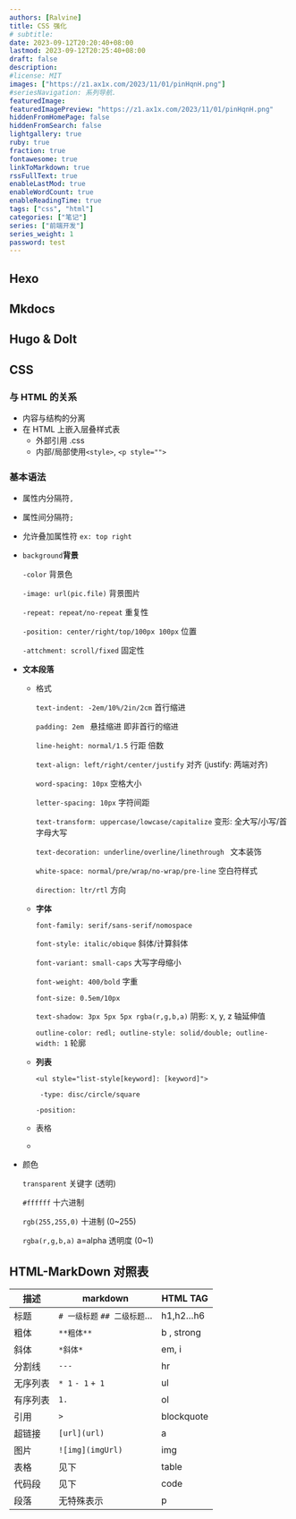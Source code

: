 ```yaml
---
authors: [Ralvine]
title: CSS 强化
# subtitle:
date: 2023-09-12T20:20:40+08:00
lastmod: 2023-09-12T20:25:40+08:00
draft: false
description: 
#license: MIT
images: ["https://z1.ax1x.com/2023/11/01/pinHqnH.png"]
#seriesNavigation: 系列导航.
featuredImage: 
featuredImagePreview: "https://z1.ax1x.com/2023/11/01/pinHqnH.png"
hiddenFromHomePage: false
hiddenFromSearch: false
lightgallery: true
ruby: true
fraction: true
fontawesome: true
linkToMarkdown: true
rssFullText: true
enableLastMod: true
enableWordCount: true
enableReadingTime: true
tags: ["css", "html"]
categories: ["笔记"]
series: ["前端开发"]
series_weight: 1
password: test
---
```


<!--more-->

## Hexo

## Mkdocs

## Hugo & Dolt

## CSS 

### 与 HTML 的关系

- 内容与结构的分离
- 在 HTML 上嵌入层叠样式表
  - 外部引用 .css
  - 内部/局部使用`<style>`, `<p style="">`

### 基本语法

- 属性内分隔符`,`
- 属性间分隔符`;`
- 允许叠加属性符 `ex: top right`

- `background`**背景**

  `-color` 背景色

  `-image: url(pic.file)` 背景图片

  `-repeat: repeat/no-repeat` 重复性

  `-position: center/right/top/100px 100px` 位置

  `-attchment: scroll/fixed` 固定性

- **文本段落**

  - 格式

    `text-indent: -2em/10%/2in/2cm` 首行缩进

    `padding: 2em ` 悬挂缩进 即非首行的缩进

    `line-height: normal/1.5` 行距 倍数

    `text-align: left/right/center/justify` 对齐 (justify: 两端对齐)

    `word-spacing: 10px` 空格大小

    `letter-spacing: 10px` 字符间距

    `text-transform: uppercase/lowcase/capitalize` 变形: 全大写/小写/首字母大写

    `text-decoration: underline/overline/linethrough ` 文本装饰

    `white-space: normal/pre/wrap/no-wrap/pre-line` 空白符样式

    `direction: ltr/rtl` 方向

  - **字体**

    `font-family: serif/sans-serif/nomospace`

    `font-style: italic/obique` 斜体/计算斜体

    `font-variant: small-caps` 大写字母缩小

    `font-weight: 400/bold` 字重

    `font-size: 0.5em/10px`

    `text-shadow: 3px 5px 5px rgba(r,g,b,a)` 阴影: x, y, z 轴延伸值

    `outline-color: redl; outline-style: solid/double; outline-width: 1` 轮廓

  - **列表**

    `<ul style="list-style[keyword]: [keyword]">`

    ` -type: disc/circle/square`

    `-position: `

  - 表格

  - 

- 颜色

  `transparent` 关键字 (透明)

  `#ffffff` 十六进制

  `rgb(255,255,0)` 十进制 (0~255)

  `rgba(r,g,b,a)` a=alpha 透明度 (0~1)

## HTML-MarkDown 对照表

| 描述     | markdown                    | HTML TAG   |
| -------- | --------------------------- | ---------- |
| 标题     | `# 一级标题` `## 二级标题`… | h1,h2…h6   |
| 粗体     | `**粗体**`                  | b , strong |
| 斜体     | `*斜体*`                    | em, i      |
| 分割线   | `---`                       | hr         |
| 无序列表 | `* 1` `- 1` `+ 1`           | ul         |
| 有序列表 | `1.`                        | ol         |
| 引用     | `>`                         | blockquote |
| 超链接   | `[url](url)`                | a          |
| 图片     | `![img](imgUrl)`            | img        |
| 表格     | 见下                        | table      |
| 代码段   | 见下                        | code       |
| 段落     | 无特殊表示                  | p          |